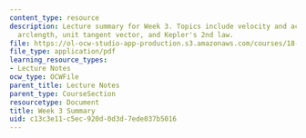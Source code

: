 ```yaml
---
content_type: resource
description: Lecture summary for Week 3. Topics include velocity and acceleration,
  arclength, unit tangent vector, and Kepler's 2nd law.
file: https://ol-ocw-studio-app-production.s3.amazonaws.com/courses/18-02-multivariable-calculus-fall-2007/c13c3e11c5ec920d0d3d7ede037b5016_lec_week3.pdf
file_type: application/pdf
learning_resource_types:
- Lecture Notes
ocw_type: OCWFile
parent_title: Lecture Notes
parent_type: CourseSection
resourcetype: Document
title: Week 3 Summary
uid: c13c3e11-c5ec-920d-0d3d-7ede037b5016
---
```

